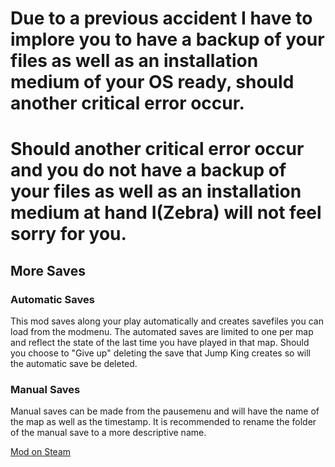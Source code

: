 # Due to a previous accident I have to implore you to have a backup of your files as well as an installation medium of your OS ready, should another critical error occur.
# Should another critical error occur and you do not have a backup of your files as well as an installation medium at hand I(Zebra) will not feel sorry for you.

## More Saves

### Automatic Saves
This mod saves along your play automatically and creates savefiles you can load from the modmenu.
The automated saves are limited to one per map and reflect the state of the last time you have played in that map.
Should you choose to "Give up" deleting the save that Jump King creates so will the automatic save be deleted.

### Manual Saves
Manual saves can be made from the pausemenu and will have the name of the map as well as the timestamp.
It is recommended to rename the folder of the manual save to a more descriptive name.

[Mod on Steam](https://steamcommunity.com/sharedfiles/filedetails/?id=3239040787)
